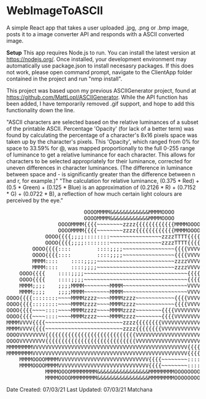 # WebImageToASCII

A simple React app that takes a user uploaded .jpg, .png or .bmp image, posts it to a image converter API and responds with a ASCII converted image.

**Setup**
This app requires Node.js to run. You can install the latest version at https://nodejs.org/. Once installed, your development environment may automatically use package.json to install necesasry packages.
If this does not work, please open command prompt, navigate to the ClientApp folder contained in the project and run "nmp install".

This project was based upon my previous ASCIIGenerator project, found at https://github.com/MattLopl/ASCIIGenerator. While the API function has been added, I have temporarily removed .gif support, and hope to add this functionality down the line.

"ASCII characters are selected based on the relative luminances of a subset of the printable ASCII. Percentage 'Opacity' (for lack of a better term) was found by calculating the percentage of a character's 8x16 pixels space was taken up by the character's pixels. This 'Opacity', which ranged from 0% for space to 33.59% for @, was mapped proportionally to the full 0-255 range of luminance to get a relative luminance for each character. This allows for characters to be selected appropriately for their luminance, corrected for uneven differences in character luminances. (The difference in luminance between space and - is significantly greater than the difference between n and r, for example.)"
"The calculation for relative luminance, (0.375 * Red) + (0.5 * Green) + (0.125 * Blue) is an approximation of (0.2126 * R) + (0.7152 * G) + (0.0722 * B), a reflection of how much certain light colours are perceived by the eye."

<pre>
                        OOOOMMMM&&&&&&&&&&&&MMMMOOOO                        
                        OOOOMMMM&&&&&&&&&&&&MMMMOOOO                        
                OOOOMMMM{{{{~~~~~~~~zzzz{{{{{{{{{{{{MMMMOOOO                
                OOOOMMMM{{{{~~~~~~~~zzzz{{{{{{{{{{{{MMMMOOOO                
            OOOO{{{{;;;;::::::::~~~~~~~~~~~~~~~~zzzzTTTT{{{{OOOO            
            OOOO{{{{;;;;::::::::~~~~~~~~~~~~~~~~zzzzTTTT{{{{OOOO            
        OOOO{{{{::::        ::::;;;;~~~~~~~~~~~~~~~~{{{{VVVV~~~~OOOO        
        OOOO{{{{::::        ::::;;;;~~~~~~~~~~~~~~~~{{{{VVVV~~~~OOOO        
        MMMM::::    ::::;;;;~~~~~~~~~~~~~~~~~~~~~~~~zzzzVVVV{{{{$$$$        
        MMMM::::    ::::;;;;~~~~~~~~~~~~~~~~~~~~~~~~zzzzVVVV{{{{$$$$        
    OOOO{{{{    ::::;;;;~~~~~~~~~~~~~~~~~~~~~~~~~~~~~~~~{{{{VVVV~~~~OOOO    
    OOOO{{{{    ::::;;;;~~~~~~~~~~~~~~~~~~~~~~~~~~~~~~~~{{{{VVVV~~~~OOOO    
    MMMM;;;;    ;;;;MMMM~~~~~~~~MMMM~~~~~~~~~~~~~~~~~~~~VVVVVVVV{{{{$$$$    
    MMMM;;;;    ;;;;MMMM~~~~~~~~MMMM~~~~~~~~~~~~~~~~~~~~VVVVVVVV{{{{$$$$    
OOOO{{{{::::::::~~~~MMMMzzzz~~~~MMMMzzzz~~~~~~~~~~~~{{{{VVVVVVVVVVVV::::OOOO
OOOO{{{{::::::::~~~~MMMMzzzz~~~~MMMMzzzz~~~~~~~~~~~~{{{{VVVVVVVVVVVV::::OOOO
OOOO{{{{~~~~::::~~~~MMMMzzzz~~~~MMMMzzzz~~~~~~~~{{{{VVVVVVVVVVVVVVVV~~~~MMMM
OOOO{{{{~~~~::::~~~~MMMMzzzz~~~~MMMMzzzz~~~~~~~~{{{{VVVVVVVVVVVVVVVV~~~~MMMM
MMMMVVVV{{{{~~~~~~~~~~~~~~~~~~~~~~~~zzzz{{{{{{{{VVVVVVVVVVVVVVVV{{{{::::MMMM
MMMMVVVV{{{{~~~~~~~~~~~~~~~~~~~~~~~~zzzz{{{{{{{{VVVVVVVVVVVVVVVV{{{{::::MMMM
OOOOVVVVVVVV{{{{{{{{{{{{{{{{{{{{{{{{{{{{VVVVVVVVVVVVVVVVVVVV{{{{{{{{....OOOO
OOOOVVVVVVVV{{{{{{{{{{{{{{{{{{{{{{{{{{{{VVVVVVVVVVVVVVVVVVVV{{{{{{{{....OOOO
MMMMMMMMVVVVVVVVVVVVVVVVVVVVVVVVVVVVVVVVVVVVVVVVVVVVVVVV{{{{{{{{....MMMMMMMM
MMMMMMMMVVVVVVVVVVVVVVVVVVVVVVVVVVVVVVVVVVVVVVVVVVVVVVVV{{{{{{{{....MMMMMMMM
    MMMMOOOOMMMMVVVVVVVVVVVVVVVVVVVVVVVVVVVV{{{{~~~~~~~~::::$$$$OOOOMMMM    
    MMMMOOOOMMMMVVVVVVVVVVVVVVVVVVVVVVVVVVVV{{{{~~~~~~~~::::$$$$OOOOMMMM    
            MMMMOOOOMMMMMMMM&&&&&&&&&&&&&&&&MMMMMMMMOOOOOOOOMMMM            
            MMMMOOOOMMMMMMMM&&&&&&&&&&&&&&&&MMMMMMMMOOOOOOOOMMMM            
</pre>
Date Created: 07/03/21 Last Updated: 07/03/21 Matchana
